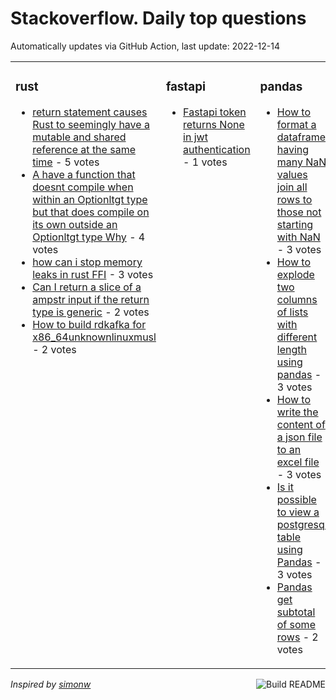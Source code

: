 # Stackoverflow. Daily top questions 

Automatically updates via GitHub Action, last update: <!-- date starts -->2022-12-14<!-- date ends -->


<table><tr><td valign="top" width="33%">

### rust
<!-- rust starts -->
* [return statement causes Rust to seemingly have a mutable and shared reference at the same time](https://stackoverflow.com/questions/74790855/return-statement-causes-rust-to-seemingly-have-a-mutable-and-shared-reference-at) - 5 votes
* [A have a function that doesnt compile when within an Optionltgt type but that does compile on its own outside an Optionltgt type Why](https://stackoverflow.com/questions/74778822/a-have-a-function-that-doesn-t-compile-when-within-an-option-type-but-that-doe) - 4 votes
* [how can i stop memory leaks in rust FFI](https://stackoverflow.com/questions/74785756/how-can-i-stop-memory-leaks-in-rust-ffi) - 3 votes
* [Can I return a slice of a ampstr input if the return type is generic](https://stackoverflow.com/questions/74793520/can-i-return-a-slice-of-a-str-input-if-the-return-type-is-generic) - 2 votes
* [How to build rdkafka for x86_64unknownlinuxmusl](https://stackoverflow.com/questions/74796259/how-to-build-rdkafka-for-x86-64-unknown-linux-musl) - 2 votes
<!-- rust ends -->
</td><td valign="top" width="34%">


### fastapi
<!-- fastapi starts -->
* [Fastapi token returns None in jwt authentication](https://stackoverflow.com/questions/74790717/fastapi-token-returns-none-in-jwt-authentication) - 1 votes
<!-- fastapi ends -->
</td><td valign="top" width="34%">


### pandas
<!-- pandas starts -->
* [How to format a dataframe having many NaN values join all rows to those not starting with NaN](https://stackoverflow.com/questions/74785680/how-to-format-a-dataframe-having-many-nan-values-join-all-rows-to-those-not-sta) - 3 votes
* [How to explode two columns of lists with different length using pandas](https://stackoverflow.com/questions/74800256/how-to-explode-two-columns-of-lists-with-different-length-using-pandas) - 3 votes
* [How to write the content of a json file to an excel file](https://stackoverflow.com/questions/74785024/how-to-write-the-content-of-a-json-file-to-an-excel-file) - 3 votes
* [Is it possible to view a postgresql table using Pandas](https://stackoverflow.com/questions/74782622/is-it-possible-to-view-a-postgresql-table-using-pandas) - 3 votes
* [Pandas  get subtotal of some rows](https://stackoverflow.com/questions/74798419/pandas-get-subtotal-of-some-rows) - 2 votes
<!-- pandas ends -->
</td></tr></table>

<a href="https://github.com/hp0404/hp0404/actions"><img src="https://github.com/hp0404/hp0404/workflows/Build%20README/badge.svg" align="right" alt="Build README"></a> <p>*Inspired by  [simonw](https://github.com/simonw/simonw)*</p>
